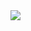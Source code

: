 <picture>
  <source
    srcset="https://github-readme-stats.vercel.app/api?username=C0APacketAnimation&show_icons=true&theme=dark"
    media="(prefers-color-scheme: light)"
  />
  <source
    srcset="https://github-readme-stats.vercel.app/api/top-langs?username=C0APacketAnimation&show_icons=true&theme=dark"
    media="(prefers-color-scheme: light)"
  />
  
  <img src="https://github-readme-stats.vercel.app/api?username=C0APacketAnimation&show_icons=true" />
</picture>

